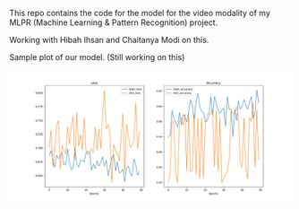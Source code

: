 This repo contains the code for the model for the video modality of my MLPR (Machine Learning & Pattern Recognition) project.

Working with Hibah Ihsan and Chaitanya Modi on this.

Sample plot of our model. (Still working on this)

![Model Accuracy](outputs/nonNorm_acrossUsers_LSTMDense2.png)
